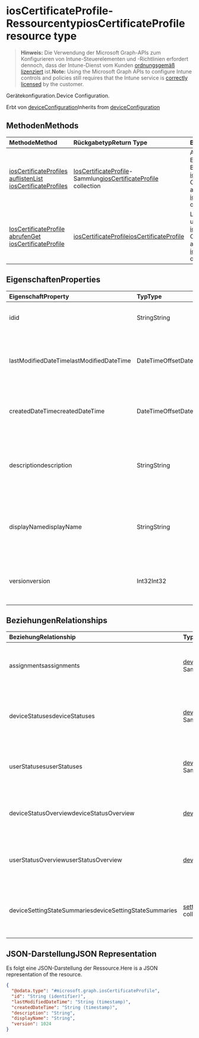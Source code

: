 # <a name="ioscertificateprofile-resource-type"></a><span data-ttu-id="adc1d-101">iosCertificateProfile-Ressourcentyp</span><span class="sxs-lookup"><span data-stu-id="adc1d-101">iosCertificateProfile resource type</span></span>

> <span data-ttu-id="adc1d-102">**Hinweis:** Die Verwendung der Microsoft Graph-APIs zum Konfigurieren von Intune-Steuerelementen und -Richtlinien erfordert dennoch, dass der Intune-Dienst vom Kunden [ordnungsgemäß lizenziert](https://go.microsoft.com/fwlink/?linkid=839381) ist.</span><span class="sxs-lookup"><span data-stu-id="adc1d-102">**Note:** Using the Microsoft Graph APIs to configure Intune controls and policies still requires that the Intune service is [correctly licensed](https://go.microsoft.com/fwlink/?linkid=839381) by the customer.</span></span>

<span data-ttu-id="adc1d-103">Gerätekonfiguration.</span><span class="sxs-lookup"><span data-stu-id="adc1d-103">Device Configuration.</span></span>

<span data-ttu-id="adc1d-104">Erbt von [deviceConfiguration](../resources/intune_deviceconfig_deviceconfiguration.md)</span><span class="sxs-lookup"><span data-stu-id="adc1d-104">Inherits from [deviceConfiguration](../resources/intune_deviceconfig_deviceconfiguration.md)</span></span>

## <a name="methods"></a><span data-ttu-id="adc1d-105">Methoden</span><span class="sxs-lookup"><span data-stu-id="adc1d-105">Methods</span></span>
|<span data-ttu-id="adc1d-106">Methode</span><span class="sxs-lookup"><span data-stu-id="adc1d-106">Method</span></span>|<span data-ttu-id="adc1d-107">Rückgabetyp</span><span class="sxs-lookup"><span data-stu-id="adc1d-107">Return Type</span></span>|<span data-ttu-id="adc1d-108">Beschreibung</span><span class="sxs-lookup"><span data-stu-id="adc1d-108">Description</span></span>|
|:---|:---|:---|
|[<span data-ttu-id="adc1d-109">iosCertificateProfiles auflisten</span><span class="sxs-lookup"><span data-stu-id="adc1d-109">List iosCertificateProfiles</span></span>](../api/intune_deviceconfig_ioscertificateprofile_list.md)|<span data-ttu-id="adc1d-110">[IosCertificateProfile](../resources/intune_deviceconfig_ioscertificateprofile.md)-Sammlung</span><span class="sxs-lookup"><span data-stu-id="adc1d-110">[iosCertificateProfile](../resources/intune_deviceconfig_ioscertificateprofile.md) collection</span></span>|<span data-ttu-id="adc1d-111">Auflisten von Eigenschaften und Beziehungen der [iosCertificateProfile](../resources/intune_deviceconfig_ioscertificateprofile.md)-Objekte.</span><span class="sxs-lookup"><span data-stu-id="adc1d-111">List properties and relationships of the [iosCertificateProfile](../resources/intune_deviceconfig_ioscertificateprofile.md) objects.</span></span>|
|[<span data-ttu-id="adc1d-112">IosCertificateProfile abrufen</span><span class="sxs-lookup"><span data-stu-id="adc1d-112">Get iosCertificateProfile</span></span>](../api/intune_deviceconfig_ioscertificateprofile_get.md)|[<span data-ttu-id="adc1d-113">iosCertificateProfile</span><span class="sxs-lookup"><span data-stu-id="adc1d-113">iosCertificateProfile</span></span>](../resources/intune_deviceconfig_ioscertificateprofile.md)|<span data-ttu-id="adc1d-114">Lesen von Eigenschaften und Beziehungen des [iosCertificateProfile](../resources/intune_deviceconfig_ioscertificateprofile.md)-Objekts.</span><span class="sxs-lookup"><span data-stu-id="adc1d-114">Read properties and relationships of the [iosCertificateProfile](../resources/intune_deviceconfig_ioscertificateprofile.md) object.</span></span>|

## <a name="properties"></a><span data-ttu-id="adc1d-115">Eigenschaften</span><span class="sxs-lookup"><span data-stu-id="adc1d-115">Properties</span></span>
|<span data-ttu-id="adc1d-116">Eigenschaft</span><span class="sxs-lookup"><span data-stu-id="adc1d-116">Property</span></span>|<span data-ttu-id="adc1d-117">Typ</span><span class="sxs-lookup"><span data-stu-id="adc1d-117">Type</span></span>|<span data-ttu-id="adc1d-118">Beschreibung</span><span class="sxs-lookup"><span data-stu-id="adc1d-118">Description</span></span>|
|:---|:---|:---|
|<span data-ttu-id="adc1d-119">id</span><span class="sxs-lookup"><span data-stu-id="adc1d-119">id</span></span>|<span data-ttu-id="adc1d-120">String</span><span class="sxs-lookup"><span data-stu-id="adc1d-120">String</span></span>|<span data-ttu-id="adc1d-121">Schlüssel der Entität</span><span class="sxs-lookup"><span data-stu-id="adc1d-121">Key of the entity.</span></span> <span data-ttu-id="adc1d-122">Geerbt von [deviceConfiguration](../resources/intune_deviceconfig_deviceconfiguration.md).</span><span class="sxs-lookup"><span data-stu-id="adc1d-122">Inherited from [deviceConfiguration](../resources/intune_deviceconfig_deviceconfiguration.md)</span></span>|
|<span data-ttu-id="adc1d-123">lastModifiedDateTime</span><span class="sxs-lookup"><span data-stu-id="adc1d-123">lastModifiedDateTime</span></span>|<span data-ttu-id="adc1d-124">DateTimeOffset</span><span class="sxs-lookup"><span data-stu-id="adc1d-124">DateTimeOffset</span></span>|<span data-ttu-id="adc1d-125">Datum und Uhrzeit der letzten Änderung des Objekts.</span><span class="sxs-lookup"><span data-stu-id="adc1d-125">DateTime the object was last modified.</span></span> <span data-ttu-id="adc1d-126">Geerbt von [deviceConfiguration](../resources/intune_deviceconfig_deviceconfiguration.md).</span><span class="sxs-lookup"><span data-stu-id="adc1d-126">Inherited from [deviceConfiguration](../resources/intune_deviceconfig_deviceconfiguration.md)</span></span>|
|<span data-ttu-id="adc1d-127">createdDateTime</span><span class="sxs-lookup"><span data-stu-id="adc1d-127">createdDateTime</span></span>|<span data-ttu-id="adc1d-128">DateTimeOffset</span><span class="sxs-lookup"><span data-stu-id="adc1d-128">DateTimeOffset</span></span>|<span data-ttu-id="adc1d-129">Datum und Uhrzeit der Erstellung des Objekts.</span><span class="sxs-lookup"><span data-stu-id="adc1d-129">DateTime the object was created.</span></span> <span data-ttu-id="adc1d-130">Geerbt von [deviceConfiguration](../resources/intune_deviceconfig_deviceconfiguration.md).</span><span class="sxs-lookup"><span data-stu-id="adc1d-130">Inherited from [deviceConfiguration](../resources/intune_deviceconfig_deviceconfiguration.md)</span></span>|
|<span data-ttu-id="adc1d-131">description</span><span class="sxs-lookup"><span data-stu-id="adc1d-131">description</span></span>|<span data-ttu-id="adc1d-132">String</span><span class="sxs-lookup"><span data-stu-id="adc1d-132">String</span></span>|<span data-ttu-id="adc1d-133">Beschreibung der Gerätekonfiguration (vom Administrator festgelegt).</span><span class="sxs-lookup"><span data-stu-id="adc1d-133">Admin provided description of the Device Configuration.</span></span> <span data-ttu-id="adc1d-134">Geerbt von [deviceConfiguration](../resources/intune_deviceconfig_deviceconfiguration.md).</span><span class="sxs-lookup"><span data-stu-id="adc1d-134">Inherited from [deviceConfiguration](../resources/intune_deviceconfig_deviceconfiguration.md)</span></span>|
|<span data-ttu-id="adc1d-135">displayName</span><span class="sxs-lookup"><span data-stu-id="adc1d-135">displayName</span></span>|<span data-ttu-id="adc1d-136">String</span><span class="sxs-lookup"><span data-stu-id="adc1d-136">String</span></span>|<span data-ttu-id="adc1d-137">Name der Gerätekonfiguration (vom Administrator festgelegt).</span><span class="sxs-lookup"><span data-stu-id="adc1d-137">Admin provided name of the device configuration.</span></span> <span data-ttu-id="adc1d-138">Geerbt von [deviceConfiguration](../resources/intune_deviceconfig_deviceconfiguration.md).</span><span class="sxs-lookup"><span data-stu-id="adc1d-138">Inherited from [deviceConfiguration](../resources/intune_deviceconfig_deviceconfiguration.md)</span></span>|
|<span data-ttu-id="adc1d-139">version</span><span class="sxs-lookup"><span data-stu-id="adc1d-139">version</span></span>|<span data-ttu-id="adc1d-140">Int32</span><span class="sxs-lookup"><span data-stu-id="adc1d-140">Int32</span></span>|<span data-ttu-id="adc1d-141">Version der Gerätekonfiguration.</span><span class="sxs-lookup"><span data-stu-id="adc1d-141">Version of the device configuration.</span></span> <span data-ttu-id="adc1d-142">Geerbt von [deviceConfiguration](../resources/intune_deviceconfig_deviceconfiguration.md).</span><span class="sxs-lookup"><span data-stu-id="adc1d-142">Inherited from [deviceConfiguration](../resources/intune_deviceconfig_deviceconfiguration.md)</span></span>|

## <a name="relationships"></a><span data-ttu-id="adc1d-143">Beziehungen</span><span class="sxs-lookup"><span data-stu-id="adc1d-143">Relationships</span></span>
|<span data-ttu-id="adc1d-144">Beziehung</span><span class="sxs-lookup"><span data-stu-id="adc1d-144">Relationship</span></span>|<span data-ttu-id="adc1d-145">Typ</span><span class="sxs-lookup"><span data-stu-id="adc1d-145">Type</span></span>|<span data-ttu-id="adc1d-146">Beschreibung</span><span class="sxs-lookup"><span data-stu-id="adc1d-146">Description</span></span>|
|:---|:---|:---|
|<span data-ttu-id="adc1d-147">assignments</span><span class="sxs-lookup"><span data-stu-id="adc1d-147">assignments</span></span>|<span data-ttu-id="adc1d-148">[deviceConfigurationAssignment](../resources/intune_deviceconfig_deviceconfigurationassignment.md)-Sammlung</span><span class="sxs-lookup"><span data-stu-id="adc1d-148">[deviceConfigurationAssignment](../resources/intune_deviceconfig_deviceconfigurationassignment.md) collection</span></span>|<span data-ttu-id="adc1d-149">Liste der Zuweisungen für das Gerätekonfigurationsprofil.</span><span class="sxs-lookup"><span data-stu-id="adc1d-149">The list of assignments for the device configuration profile.</span></span> <span data-ttu-id="adc1d-150">Geerbt von [deviceConfiguration](../resources/intune_deviceconfig_deviceconfiguration.md).</span><span class="sxs-lookup"><span data-stu-id="adc1d-150">Inherited from [deviceConfiguration](../resources/intune_deviceconfig_deviceconfiguration.md)</span></span>|
|<span data-ttu-id="adc1d-151">deviceStatuses</span><span class="sxs-lookup"><span data-stu-id="adc1d-151">deviceStatuses</span></span>|<span data-ttu-id="adc1d-152">[deviceConfigurationDeviceStatus](../resources/intune_deviceconfig_deviceconfigurationdevicestatus.md)-Sammlung</span><span class="sxs-lookup"><span data-stu-id="adc1d-152">[deviceConfigurationDeviceStatus](../resources/intune_deviceconfig_deviceconfigurationdevicestatus.md) collection</span></span>|<span data-ttu-id="adc1d-153">Installationsstatus der Gerätekonfiguration nach Gerät.</span><span class="sxs-lookup"><span data-stu-id="adc1d-153">Device configuration installation status by device.</span></span> <span data-ttu-id="adc1d-154">Geerbt von [deviceConfiguration](../resources/intune_deviceconfig_deviceconfiguration.md).</span><span class="sxs-lookup"><span data-stu-id="adc1d-154">Inherited from [deviceConfiguration](../resources/intune_deviceconfig_deviceconfiguration.md)</span></span>|
|<span data-ttu-id="adc1d-155">userStatuses</span><span class="sxs-lookup"><span data-stu-id="adc1d-155">userStatuses</span></span>|<span data-ttu-id="adc1d-156">[deviceConfigurationUserStatus](../resources/intune_deviceconfig_deviceconfigurationuserstatus.md)-Sammlung</span><span class="sxs-lookup"><span data-stu-id="adc1d-156">[deviceConfigurationUserStatus](../resources/intune_deviceconfig_deviceconfigurationuserstatus.md) collection</span></span>|<span data-ttu-id="adc1d-157">Gerät Konfiguration Installationsstatus durch Benutzer.</span><span class="sxs-lookup"><span data-stu-id="adc1d-157">Device configuration installation status by user.</span></span> <span data-ttu-id="adc1d-158">Geerbt von [deviceConfiguration](../resources/intune_deviceconfig_deviceconfiguration.md).</span><span class="sxs-lookup"><span data-stu-id="adc1d-158">Inherited from [deviceConfiguration](../resources/intune_deviceconfig_deviceconfiguration.md)</span></span>|
|<span data-ttu-id="adc1d-159">deviceStatusOverview</span><span class="sxs-lookup"><span data-stu-id="adc1d-159">deviceStatusOverview</span></span>|[<span data-ttu-id="adc1d-160">deviceConfigurationDeviceOverview</span><span class="sxs-lookup"><span data-stu-id="adc1d-160">deviceConfigurationDeviceOverview</span></span>](../resources/intune_deviceconfig_deviceconfigurationdeviceoverview.md)|<span data-ttu-id="adc1d-161">Übersicht über Gerätestatus der Gerätekonfiguration. Geerbt von [deviceConfiguration](../resources/intune_deviceconfig_deviceconfiguration.md)</span><span class="sxs-lookup"><span data-stu-id="adc1d-161">Device Configuration devices status overview Inherited from [deviceConfiguration](../resources/intune_deviceconfig_deviceconfiguration.md)</span></span>|
|<span data-ttu-id="adc1d-162">userStatusOverview</span><span class="sxs-lookup"><span data-stu-id="adc1d-162">userStatusOverview</span></span>|[<span data-ttu-id="adc1d-163">deviceConfigurationUserOverview</span><span class="sxs-lookup"><span data-stu-id="adc1d-163">deviceConfigurationUserOverview</span></span>](../resources/intune_deviceconfig_deviceconfigurationuseroverview.md)|<span data-ttu-id="adc1d-164">Übersicht über Benutzerstatus der Gerätekonfiguration. Geerbt von [deviceConfiguration](../resources/intune_deviceconfig_deviceconfiguration.md)</span><span class="sxs-lookup"><span data-stu-id="adc1d-164">Device Configuration users status overview Inherited from [deviceConfiguration](../resources/intune_deviceconfig_deviceconfiguration.md)</span></span>|
|<span data-ttu-id="adc1d-165">deviceSettingStateSummaries</span><span class="sxs-lookup"><span data-stu-id="adc1d-165">deviceSettingStateSummaries</span></span>|<span data-ttu-id="adc1d-166">[settingStateDeviceSummary](../resources/intune_deviceconfig_settingstatedevicesummary.md)-Sammlung</span><span class="sxs-lookup"><span data-stu-id="adc1d-166">[settingStateDeviceSummary](../resources/intune_deviceconfig_settingstatedevicesummary.md) collection</span></span>|<span data-ttu-id="adc1d-167">Übersicht über den Status der Gerätekonfigurationseinstellungen der Geräte. Geerbt von [deviceConfiguration](../resources/intune_deviceconfig_deviceconfiguration.md)</span><span class="sxs-lookup"><span data-stu-id="adc1d-167">Device Configuration Setting State Device Summary Inherited from [deviceConfiguration](../resources/intune_deviceconfig_deviceconfiguration.md)</span></span>|

## <a name="json-representation"></a><span data-ttu-id="adc1d-168">JSON-Darstellung</span><span class="sxs-lookup"><span data-stu-id="adc1d-168">JSON Representation</span></span>
<span data-ttu-id="adc1d-169">Es folgt eine JSON-Darstellung der Ressource.</span><span class="sxs-lookup"><span data-stu-id="adc1d-169">Here is a JSON representation of the resource.</span></span>
<!-- {
  "blockType": "resource",
  "keyProperty": "id",
  "@odata.type": "microsoft.graph.iosCertificateProfile"
}
-->
``` json
{
  "@odata.type": "#microsoft.graph.iosCertificateProfile",
  "id": "String (identifier)",
  "lastModifiedDateTime": "String (timestamp)",
  "createdDateTime": "String (timestamp)",
  "description": "String",
  "displayName": "String",
  "version": 1024
}
```



